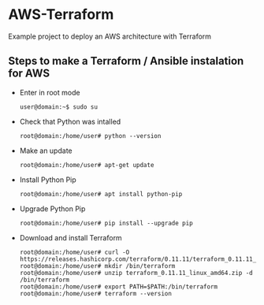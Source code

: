 # AWS-Terraform
Example project to deploy an AWS architecture with Terraform

## Steps to make a Terraform / Ansible instalation for AWS
* Enter in root mode
  ```console
  user@domain:~$ sudo su
  ```
* Check that Python was intalled
  ```console
  root@domain:/home/user# python --version
  ```
* Make an update
  ```console
  root@domain:/home/user# apt-get update
  ```
* Install Python Pip
  ```console
  root@domain:/home/user# apt install python-pip
  ```
* Upgrade Python Pip
  ```console
  root@domain:/home/user# pip install --upgrade pip
  ```
* Download and install Terraform
  ```console
  root@domain:/home/user# curl -O https://releases.hashicorp.com/terraform/0.11.11/terraform_0.11.11_linux_amd64.zip
  root@domain:/home/user# mkdir /bin/terraform
  root@domain:/home/user# unzip terraform_0.11.11_linux_amd64.zip -d /bin/terraform
  root@domain:/home/user# export PATH=$PATH:/bin/terraform
  root@domain:/home/user# terraform --version
  ```